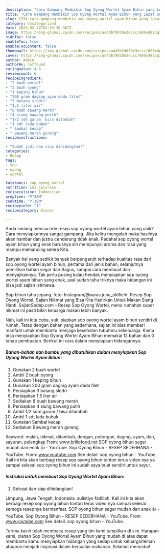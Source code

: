 ```yaml
---
description: "Cara Gampang Membikin Sop Oyong Wortel Ayam Bihun yang Lezat Sekali"
title: "Cara Gampang Membikin Sop Oyong Wortel Ayam Bihun yang Lezat Sekali"
slug: 2331-cara-gampang-membikin-sop-oyong-wortel-ayam-bihun-yang-lezat-sekali
category: Uncategorized
date: 2023-02-24T02:59:30.367Z
image: https://img-global.cpcdn.com/recipes/ad43bf8038e3eccc/680x482cq70/sop-oyong-wortel-ayam-bihun-foto-resep-utama.jpg
hideToc: false
enableToc: true
enableTocContent: false
thumbnail: https://img-global.cpcdn.com/recipes/ad43bf8038e3eccc/680x482cq70/sop-oyong-wortel-ayam-bihun-foto-resep-utama.jpg
cover: https://img-global.cpcdn.com/recipes/ad43bf8038e3eccc/680x482cq70/sop-oyong-wortel-ayam-bihun-foto-resep-utama.jpg
author: Admin
authorAv: notfound
ratingvalue: 4.8
reviewcount: 6
recipeingredient:
- "2 buah wortel"
- "2 buah oyong"
- "1 keping bihun"
- "200 gram daging ayam dada filet"
- "3 batang sledri"
- "1,5 liter air"
- "8 buah bawang merah"
- "4 siung bawang putih"
- "1/2 sdm garam  bisa ditambah"
- "1 sdt lada bubuk"
- " Sambal kecap"
- " Bawang merah goreng"
recipeinstructions:

- "Sudah jadi dan siap dihidangkan!"
categories:
- Resep
tags:
- sop
- oyong
- wortel

katakunci: sop oyong wortel 
nutrition: 151 calories
recipecuisine: Indonesian
preptime: "PT38M"
cooktime: "PT38M"
recipeyield: "1"
recipecategory: Dinner

---
```





Anda sedang mencari ide resep sop oyong wortel ayam bihun yang unik? Cara menyiapkannya sangat gampang. Jika keliru mengolah maka hasilnya akan hambar dan justru cenderung tidak enak. Padahal sop oyong wortel ayam bihun yang enak harusnya sih mempunyai aroma dan rasa yang mampu memancing selera Kita.





Banyak hal yang sedikit banyak berpengaruh terhadap kualitas rasa dari sop oyong wortel ayam bihun, pertama dari jenis bahan, selanjutnya pemilihan bahan segar dan Bagus, sampai cara membuat dan menyajikannya. Tak perlu pusing kalau hendak menyiapkan sop oyong wortel ayam bihun yang enak,      asal sudah tahu triknya maka hidangan ini bisa jadi sajian istimewa.














Sop bihun tahu jepang. foto: Instagram/@saras.juna_oldfield. Resep Sop Oyong Wortel, Sajian Nikmat yang Bisa Kita Hadirkan Untuk Makan Siang Nanti. SajianSedap.com - Resep Sop Oyong Wortel, menu rumahan super nikmat ini pasti bikin keluarga makan lebih banyak.






Nah, kali ini kita coba, yuk, siapkan sop oyong wortel ayam bihun sendiri di rumah. Tetap dengan bahan yang sederhana, sajian ini bisa memberi manfaat untuk membantu menjaga kesehatan tubuhmu sekeluarga. Kamu bisa menyiapkan Sop Oyong Wortel Ayam Bihun memakai 12 bahan dan 0 tahap pembuatan. Berikut ini cara dalam menyiapkan hidangannya.

<!--inarticleads1-->

##### Bahan-bahan dan bumbu yang dibutuhkan dalam menyiapkan Sop Oyong Wortel Ayam Bihun:

1. Gunakan 2 buah wortel
1. Ambil 2 buah oyong
1. Gunakan 1 keping bihun
1. Gunakan 200 gram daging ayam dada filet
1. Persiapkan 3 batang sledri
1. Persiapkan 1,5 liter air
1. Sediakan 8 buah bawang merah
1. Persiapkan 4 siung bawang putih
1. Ambil 1/2 sdm garam / bisa ditambah
1. Ambil 1 sdt lada bubuk
1. Gunakan  Sambal kecap
1. Sediakan  Bawang merah goreng


Keyword: makin, nikmat, ditambah, dengan, potongan, daging, ayam, dan, sayuran, pelengkap From: www.briliofood.net SOP oyong bihun segar mudah dan enak 👍 - YouTube. Sop Oyong Bihun - RESEP SEDERHANA - YouTube. From: www.youtube.com See detail. sop oyong bihun - YouTube. Kali ini kita akan berbagi resep sop oyong bihun tonton terus video nya ya sampai selesai sop oyong bihun ini sudah saya buat sendiri untuk sayur. 

<!--inarticleads2-->

##### Instruksi untuk membuat Sop Oyong Wortel Ayam Bihun:


1. Selesai dan siap dihidangkan!

Limpung, Jawa Tengah, Indonesia. sulistiyo fadillah. Kali ini kita akan berbagi resep sop oyong bihun tonton terus video nya sampai selesai semoga resepnya bermanfaat. SOP oyong bihun segar mudah dan enak 👍 - YouTube. Sop Oyong Bihun - RESEP SEDERHANA - YouTube. From: www.youtube.com See detail. sop oyong bihun - YouTube. 

Terima kasih telah membaca resep yang tim kami tampilkan di sini. Harapan kami, olahan Sop Oyong Wortel Ayam Bihun yang mudah di atas dapat membantu kamu menyiapkan hidangan yang sedap untuk keluarga/teman ataupun menjadi inspirasi dalam berjualan makanan. Selamat mencoba!
